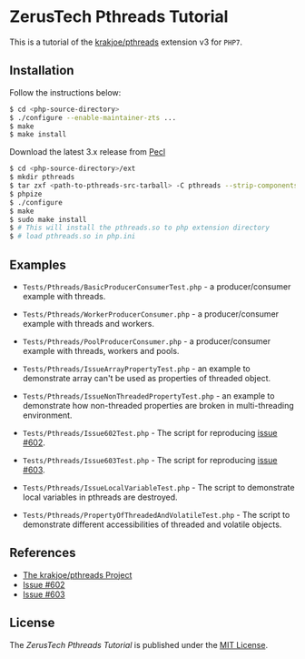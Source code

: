 ZerusTech Pthreads Tutorial
================================================
This is a tutorial of the [krakjoe/pthreads][1] extension v3 for ``PHP7``.

Installation
-------------

Follow the instructions below:

```bash
$ cd <php-source-directory>
$ ./configure --enable-maintainer-zts ...
$ make
$ make install
```
Download the latest 3.x release from [Pecl][3]

```bash
$ cd <php-source-directory>/ext
$ mkdir pthreads
$ tar zxf <path-to-pthreads-src-tarball> -C pthreads --strip-components=1
$ phpize
$ ./configure
$ make
$ sudo make install
$ # This will install the pthreads.so to php extension directory
$ # load pthreads.so in php.ini

```

Examples
-------------

* ``Tests/Pthreads/BasicProducerConsumerTest.php`` - a producer/consumer example with threads.

* ``Tests/Pthreads/WorkerProducerConsumer.php`` - a producer/consumer example with threads and workers.

* ``Tests/Pthreads/PoolProducerConsumer.php`` - a producer/consumer example with threads, workers and pools.

* ``Tests/Pthreads/IssueArrayPropertyTest.php`` - an example to demonstrate array can't be used as properties of threaded object.

* ``Tests/Pthreads/IssueNonThreadedPropertyTest.php`` - an example to demonstrate how non-threaded properties are broken in multi-threading environment.

* ``Tests/Pthreads/Issue602Test.php`` -  The script for reproducing [issue #602][4].

* ``Tests/Pthreads/Issue603Test.php`` -  The script for reproducing [issue #603][5].

* ``Tests/Pthreads/IssueLocalVariableTest.php`` - The script to demonstrate local variables in pthreads are destroyed.

* ``Tests/Pthreads/PropertyOfThreadedAndVolatileTest.php`` -  The script to demonstrate different accessibilities of threaded and volatile objects.

References
----------
* [The krakjoe/pthreads Project][1]
* [Issue #602][4]
* [Issue #603][5]

[1]: https://github.com/krakjoe/pthreads "The krakjoe/pthreads Project"
[2]: https://opensource.org/licenses/MIT "The MIT License (MIT)"
[3]: https://pecl.php.net/package/pthreads "Pthreads Pecl Package"
[4]: https://github.com/krakjoe/pthreads/issues/602 "Issue 602"
[5]: https://github.com/krakjoe/pthreads/issues/603 "Issue 603"

License
-------
The *ZerusTech Pthreads Tutorial* is published under the [MIT License][2].
